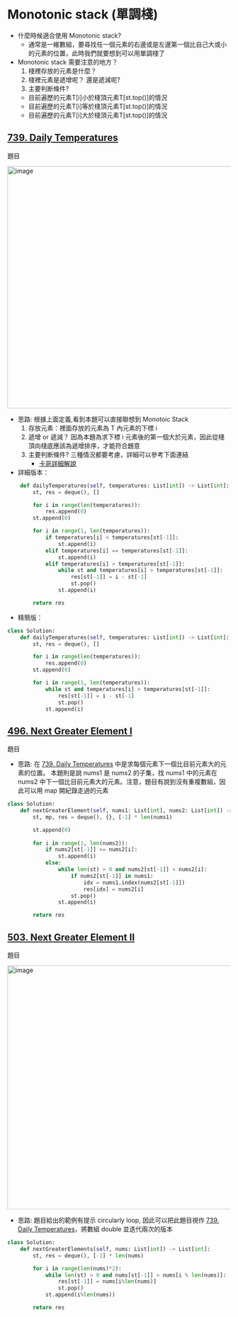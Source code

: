 # Monotonic stack (單調棧)
- 什麼時候適合使用 Monotonic stack?
  - 通常是一維數組，要尋找任一個元素的右邊或是左邊第一個比自己大或小的元素的位置，此時我們就要想到可以用單調棧了
- Monotonic stack 需要注意的地方？
  1. 棧裡存放的元素是什麼？
  2. 棧裡元素是遞增呢？ 還是遞減呢?
  3. 主要判断條件?
    - 目前遍歷的元素T[i]小於棧頂元素T[st.top()]的情況
    - 目前遍歷的元素T[i]等於棧頂元素T[st.top()]的情況
    - 目前遍歷的元素T[i]大於棧頂元素T[st.top()]的情況

## [739. Daily Temperatures](https://leetcode.com/problems/daily-temperatures/description/)
題目

<img width="547" alt="image" src="https://github.com/user-attachments/assets/f1b9f0f6-8547-4891-9769-a9a2a8259339">

- 思路: 根據上面定義,看到本題可以直接聯想到 Monotoic Stack
    1. 存放元素：裡面存放的元素為 T 內元素的下標 i
    2. 遞增 or 遞減？ 因為本題為求下標 i 元素後的第一個大於元素，因此從棧頂向棧底應該為遞增排序，才能符合題意
    3. 主要判断條件? 三種情況都要考慮，詳細可以參考下面連結
       - [卡哥詳細解說](https://programmercarl.com/0739.%E6%AF%8F%E6%97%A5%E6%B8%A9%E5%BA%A6.html#%E6%80%9D%E8%B7%AF)
- 詳細版本：
```python class Solution:
    def dailyTemperatures(self, temperatures: List[int]) -> List[int]:
        st, res = deque(), []

        for i in range(len(temperatures)):
            res.append(0)
        st.append(0)

        for i in range(1, len(temperatures)):
            if temperatures[i] < temperatures[st[-1]]:
                st.append(i)
            elif temperatures[i] == temperatures[st[-1]]:
                st.append(i)
            elif temperatures[i] > temperatures[st[-1]]:
                while st and temperatures[i] > temperatures[st[-1]]:
                    res[st[-1]] = i - st[-1]
                    st.pop()
                st.append(i)

        return res
```
- 精簡版：
```python
class Solution:
    def dailyTemperatures(self, temperatures: List[int]) -> List[int]:
        st, res = deque(), []

        for i in range(len(temperatures)):
            res.append(0)
        st.append(0)

        for i in range(1, len(temperatures)):
            while st and temperatures[i] > temperatures[st[-1]]:
                res[st[-1]] = i - st[-1]
                st.pop()
            st.append(i)
```

## [496. Next Greater Element I](https://leetcode.com/problems/next-greater-element-i/description/)
題目

- 思路: 在 [739. Daily Temperatures](https://leetcode.com/problems/daily-temperatures/description/) 中是求每個元素下一個比目前元素大的元素的位置。 本題則是說 nums1 是 nums2 的子集，找 nums1 中的元素在 nums2 中下一個比目前元素大的元素。注意，題目有說到沒有重複數組，因此可以用 map 開紀錄走過的元素
```python
class Solution:
    def nextGreaterElement(self, nums1: List[int], nums2: List[int]) -> List[int]:
        st, mp, res = deque(), {}, [-1] * len(nums1)

        st.append(0)
        
        for i in range(1, len(nums2)):
            if nums2[st[-1]] >= nums2[i]:
                st.append(i)
            else:
                while len(st) > 0 and nums2[st[-1]] < nums2[i]:
                    if nums2[st[-1]] in nums1:
                        idx = nums1.index(nums2[st[-1]])
                        res[idx] = nums2[i]
                    st.pop()
                st.append(i)

        return res
```

## [503. Next Greater Element II](https://leetcode.com/problems/next-greater-element-ii/description/)
題目

<img width="551" alt="image" src="https://github.com/user-attachments/assets/3df44bcc-9705-4e5a-84f8-3818e5700793">

- 思路: 題目給出的範例有提示 circularly loop, 因此可以把此題目視作 [739. Daily Temperatures](https://leetcode.com/problems/daily-temperatures/description/)，將數組 double 並迭代兩次的版本
```python
class Solution:
    def nextGreaterElements(self, nums: List[int]) -> List[int]:
        st, res = deque(), [-1] * len(nums)

        for i in range(len(nums)*2):
            while len(st) > 0 and nums[st[-1]] < nums[i % len(nums)]:
                res[st[-1]] = nums[i%len(nums)]
                st.pop()
            st.append(i%len(nums))

        return res
```
